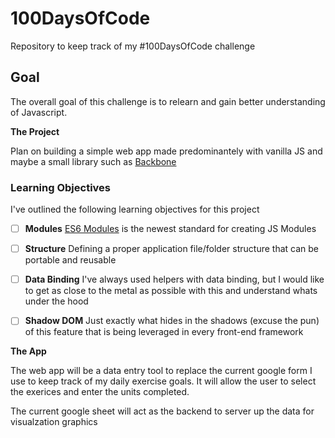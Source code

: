 # 100DaysOfCode

Repository to keep track of my #100DaysOfCode challenge

## Goal
The overall goal of this challenge is to relearn and gain better understanding of Javascript. 

__The Project__

Plan on building a simple web app made predominantely with vanilla JS and maybe a small library such as [Backbone](https://backbonejs.org/)

### Learning Objectives
I've outlined the following learning objectives for this project

- [ ] **Modules** [ES6 Modules](https://tc39.es/ecma262/#sec-modules) is the newest standard for creating JS Modules
- [ ] **Structure** Defining a proper application file/folder structure that can be portable and reusable
- [ ] **Data Binding** I've always used helpers with data binding, but I would like to get as close to the metal as possible with this and understand whats under the hood
- [ ] **Shadow DOM** Just exactly what hides in the shadows (excuse the pun) of this feature that is being leveraged in every front-end framework


__The App__

The web app will be a data entry tool to replace the current google form I use to keep track of my daily exercise goals. It will allow the user to select the exerices and enter the units completed.

The current google sheet will act as the backend to server up the data for visualzation graphics